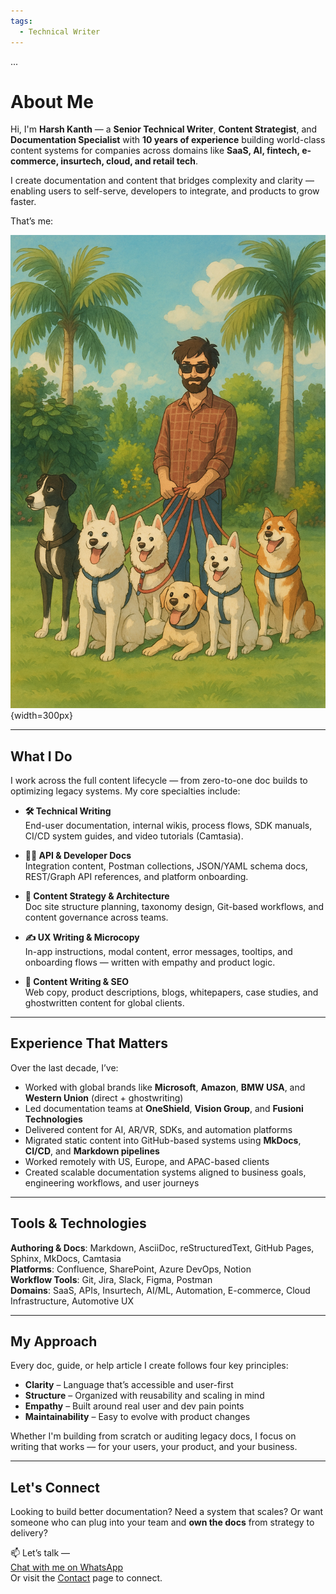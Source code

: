 ```yaml
---
tags:
  - Technical Writer
---
```


...
# About Me

Hi, I'm **Harsh Kanth** — a **Senior Technical Writer**, **Content Strategist**, and **Documentation Specialist** with **10 years of experience** building world-class content systems for companies across domains like **SaaS, AI, fintech, e-commerce, insurtech, cloud, and retail tech**.

I create documentation and content that bridges complexity and clarity — enabling users to self-serve, developers to integrate, and products to grow faster.

That’s me:

![My image](Myimage.png){width=300px}

---

## What I Do

I work across the full content lifecycle — from zero-to-one doc builds to optimizing legacy systems. My core specialties include:

- **🛠 Technical Writing**  
  End-user documentation, internal wikis, process flows, SDK manuals, CI/CD system guides, and video tutorials (Camtasia).

- **🧑‍💻 API & Developer Docs**  
  Integration content, Postman collections, JSON/YAML schema docs, REST/Graph API references, and platform onboarding.

- **🧠 Content Strategy & Architecture**  
  Doc site structure planning, taxonomy design, Git-based workflows, and content governance across teams.

- **✍️ UX Writing & Microcopy**  
  In-app instructions, modal content, error messages, tooltips, and onboarding flows — written with empathy and product logic.

- **📢 Content Writing & SEO**  
  Web copy, product descriptions, blogs, whitepapers, case studies, and ghostwritten content for global clients.

---

## Experience That Matters

Over the last decade, I’ve:

- Worked with global brands like **Microsoft**, **Amazon**, **BMW USA**, and **Western Union** (direct + ghostwriting)  
- Led documentation teams at **OneShield**, **Vision Group**, and **Fusioni Technologies**  
- Delivered content for AI, AR/VR, SDKs, and automation platforms  
- Migrated static content into GitHub-based systems using **MkDocs**, **CI/CD**, and **Markdown pipelines**  
- Worked remotely with US, Europe, and APAC-based clients  
- Created scalable documentation systems aligned to business goals, engineering workflows, and user journeys

---

## Tools & Technologies

**Authoring & Docs**: Markdown, AsciiDoc, reStructuredText, GitHub Pages, Sphinx, MkDocs, Camtasia  
**Platforms**: Confluence, SharePoint, Azure DevOps, Notion  
**Workflow Tools**: Git, Jira, Slack, Figma, Postman  
**Domains**: SaaS, APIs, Insurtech, AI/ML, Automation, E-commerce, Cloud Infrastructure, Automotive UX

---

## My Approach

Every doc, guide, or help article I create follows four key principles:

- **Clarity** – Language that’s accessible and user-first  
- **Structure** – Organized with reusability and scaling in mind  
- **Empathy** – Built around real user and dev pain points  
- **Maintainability** – Easy to evolve with product changes

Whether I'm building from scratch or auditing legacy docs, I focus on writing that works — for your users, your product, and your business.

---

## Let's Connect

Looking to build better documentation? Need a system that scales? Or want someone who can plug into your team and **own the docs** from strategy to delivery?

📫 Let’s talk —  
[Chat with me on WhatsApp](https://wa.me/917827620848)  
Or visit the [Contact](contact.md) page to connect.
